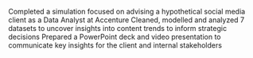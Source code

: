  Completed a simulation focused on advising a hypothetical social media client
   as a Data Analyst at Accenture
Cleaned, modelled and analyzed 7 datasets to uncover insights into content
   trends to inform strategic decisions
Prepared a PowerPoint deck and video presentation to communicate key insights
   for the client and internal stakeholders
